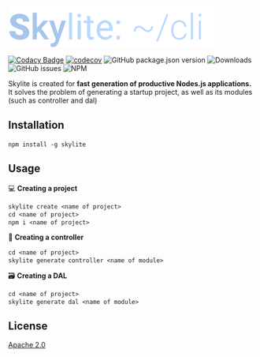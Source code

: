 ![Skylite logo](https://github.com/SlDo/skylite-cli/blob/main/skylite.png?raw=true)

[![Codacy Badge](https://api.codacy.com/project/badge/Grade/7088018572284836b2d8a9cd8144e286)](https://app.codacy.com/gh/SlDo/skylite-cli?utm_source=github.com&utm_medium=referral&utm_content=SlDo/skylite-cli&utm_campaign=Badge_Grade)
[![codecov](https://codecov.io/gh/SlDo/skylite-cli/branch/main/graph/badge.svg?token=FXCIP5Z5VS)](https://codecov.io/gh/SlDo/skylite-cli)
![GitHub package.json version](https://img.shields.io/github/package-json/v/sldo/skylite-cli)
![Downloads](https://img.shields.io/npm/dt/skylite)
![GitHub issues](https://img.shields.io/github/issues/sldo/skylite-cli) 
![NPM](https://img.shields.io/npm/l/skylite?color=blue)

Skylite is created for **fast generation of productive Nodes.js applications.** It solves the problem of generating a startup project, as well as its modules (such as controller and dal)

## Installation

```
npm install -g skylite
```

## Usage

💻 **Creating a project**

```
skylite create <name of project>
cd <name of project>
npm i <name of project>
```

🔌 **Creating a controller**

```
cd <name of project>
skylite generate controller <name of module>
```

🗃 **Creating a DAL**

```
cd <name of project>
skylite generate dal <name of module>
```

## License

[Apache 2.0](https://github.com/SlDo/skylite-cli/blob/main/LICENSE)



